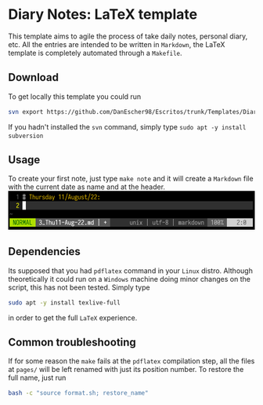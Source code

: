 # Diary Notes: LaTeX template

This template aims to agile the process of take daily notes, personal
diary, etc. All the entries are intended to be written in `Markdown`,
the LaTeX template is completely automated through a `Makefile`.


## Download

To get locally this template you could run
```bash
svn export https://github.com/DanEscher98/Escritos/trunk/Templates/DiaryNotes
```

If you hadn't installed the `svn` command, simply type `sudo apt -y install
subversion`


## Usage

To create your first note, just type `make note` and it will create a
`Markdown` file with the current date as name and at the header.
![Editing a new note](images/editing_note_nvim.png)


## Dependencies

Its supposed that you had `pdflatex` command in your `Linux` distro.
Although theoretically it could run on a `Windows` machine doing minor
changes on the script, this has not been tested. Simply type
```bash
sudo apt -y install texlive-full
```
in order to get the full `LaTeX` experience.


## Common troubleshooting

If for some reason the `make` fails at the `pdflatex` compilation
step, all the files at `pages/` will be left renamed with just its
position number. To restore the full name, just run

```bash
bash -c "source format.sh; restore_name"
```
